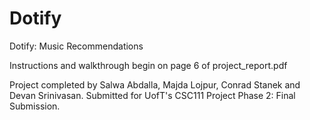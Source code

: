 # Dotify
Dotify:  Music Recommendations

Instructions and walkthrough begin on page 6 of project_report.pdf

Project completed by Salwa Abdalla, Majda Lojpur, Conrad Stanek and Devan Srinivasan. 
Submitted for UofT's CSC111 Project Phase 2: Final Submission.
